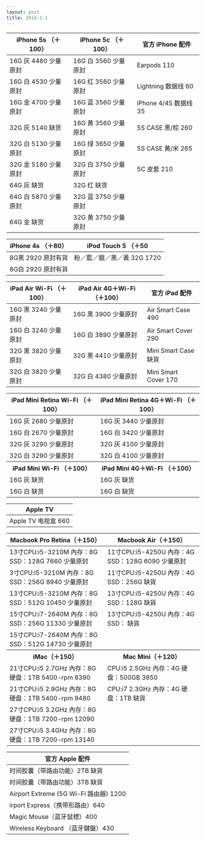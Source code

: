 ```yaml
---
layout: post
title: 2014.1.1
---
```


<table class="table table-bordered table-striped">
      <thead>
      <tr>
      <th>iPhone 5s （＋100）  </th>
      <th> iPhone 5c （＋100） </th>
      <th> 官方 iPhone 配件</th>
      </tr>
      </thead>
      <tbody>
      <tr>
      <td>16G 灰  4480  少量原封 </td>
      <td>16G 白  3560  少量原封</td>
      <td>Earpods 110</td>
      </tr>
      <tr>
      <td>16G 白  4530  少量原封 </td>
      <td>16G 红  3560  少量原封</td>
      <td> Lightning 数据线 60</td>
      </tr>
      <tr>
      <td>16G 金  4700  少量原封 </td>
      <td>16G 蓝  3560  少量原封</td>
      <td> iPhone 4/4S 数据线 35</td>
      </tr>
      <tr>
      <td>32G 灰  5140  缺货    </td>
      <td>16G 黄  3560  少量原封</td>
      <td> 5S CASE 黑/棕 260</td>
      </tr>
      <tr>
      <td>32G 白  5130  少量原封 </td>
      <td>16G 绿  3650  少量原封</td>
      <td> 5S CASE 黄/米 265</td>
      </tr>
      <tr>
      <td>32G 金  5180  少量原封 </td>
      <td>32G 白  3750  少量原封</td>
      <td> 5C 皮套 210</td>
      </tr>
      <tr>
      <td>64G 灰        缺货    </td>
      <td>32G 红        缺货   </td>
      <td></td>
      </tr>
      <tr>
      <td>64G 白  5870  少量原封 </td>
      <td>32G 蓝  3750  少量原封</td>
      <td></td>
      </tr>
      <tr>
      <td>64G 金        缺货    </td>
      <td>32G 黄  3750  少量原封</td>
      <td></td>
      </tr>
      </tbody>
      </table>

<table  class="table table-bordered table-striped">
      <thead>
      <tr>
      <th>iPhone 4s （＋80）  </th>
      <th> iPod Touch 5 （＋50 </th>
      </tr>
      </thead>
      <tbody>
      <tr>
      <td>8G黑 2920 原封有貨 </td>
      <td>粉／藍／銀／黑／黃 32G 1720</td>
      </tr>
      <tr>
      <td>8G白 2920 原封有貨 </td>
      <td></td>
      </tr>
      </tbody>
      </table>
           
            
<table class="table table-bordered table-striped">
     <thead>
     <tr>
     <th>iPad Air Wi-Fi （＋100）  </th>
     <th> iPad Air 4G＋Wi-Fi （＋100） </th>
     <th> 官方 iPad 配件</th>
     </tr>
     </thead>
     <tbody>
     <tr>
     <td>16G 黑 3240 少量原封  </td>
     <td>16G 黑 3900 少量原封  </td>
     <td> Air Smart Case 490</td>
     <tr>
     <td>16G 白 3240 少量原封  </td>
     <td>16G 白 3890 少量原封  </td>
     <td> Air Smart Cover 290</td>
     </tr>
     <tr>
     <td>32G 黑 3820 少量原封  </td>
     <td>32G 黑 4410 少量原封  </td>
     <td> Mini Smart Case 缺貨</td>
     </tr>
     <tr>
     <td>32G 白 3820 少量原封  </td>
     <td>32G 白 4380 少量原封  </td>
     <td> Mini Smart Cover 170</td>
     </tr>
     </tbody>
     </table>
           
<table class="table table-bordered table-striped">
     <thead>
     <tr>
     <th>iPad Mini Retina Wi-Fi （＋100）  </th>
     <th> iPad Mini Retina 4G＋Wi-Fi （＋100） </th>
     </tr>
     </thead>
     <tbody>
     <tr>
     <td>16G 灰 2680 少量原封 </td>
     <td>16G 灰 3440 少量原封</td>
     </tr>
     <tr>
     <td>16G 白 2670 少量原封 </td>
     <td>16G 白 3420 少量原封</td>
     </tr>
     <tr>
     <td>32G 灰 3290 少量原封 </td>
     <td>32G 灰 4100 少量原封</td>
     </tr>
     <tr>
     <td>32G 白 3290 少量原封 </td>
     <td>32G 白 4100 少量原封</td>
     </tr>
     <tr>
     <th>iPad Mini Wi-Fi （＋100）  </th>
     <th> iPad Mini 4G＋Wi-Fi （＋100） </th>
     </tr>
     <tr>
     <td>16G 灰 缺货 </td>
     <td>16G 灰 缺货</td>
     </tr>
     <tr>
     <td>16G 白 缺货 </td>
     <td>16G 白 缺货</td>
     </tr>
     </tbody>
     </table>
           
            
<table class="table table-bordered table-striped">
     <thead>
     <tr>
     <th>Apple TV  </th>
     </tr>
     </thead>
     <tbody>
     <tr>
     <td>Apple TV 电视盒 660   </td>
     </tr>
     </tbody>
     </table>
            
<table class="table table-bordered table-striped">
     <thead>
     <tr>
     <th>Macbook Pro Retina（＋150）  </th>
     <th> Macbook Air（＋150） </th>
     </tr>
     </thead>
     <tbody>
     <tr>
     <td>13寸CPU:i5-3210M 內存：8G SSD：128G 7660 少量原封 </td>
     <td> 11寸CPU:i5-4250U 內存：4G SSD：128G 6090 少量原封</td>
     </tr>
     <tr>
     <td>3寸CPU:i5-3210M 內存：8G SSD：256G 8940 少量原封 </td>
     <td> 11寸CPU:i5-4250U 內存：4G SSD：256G 缺貨</td>
     </tr>
     <tr>
     <td>13寸CPU:i5-3210M 內存：8G SSD：512G 10450 少量原封 </td>
     <td> 13寸CPU:i5-4250U 內存：4G SSD：128G 缺貨</td>
     </tr>
     <tr>
     <td>15寸CPU:i7-2640M 內存：8G SSD：256G 11330 少量原封 </td>
     <td> 13寸CPU:i5-4250U 內存：4G SSD： 缺貨</td>
     </tr>
     <tr>
     <td>15寸CPU:i7-2640M 內存：8G SSD：512G 14730 少量原封 </td>
     <td></td>
     </tr>
     <tr>
     <th>iMac（＋150） </th>
     <th> Mac Mini（＋120）</th>
     </tr>
     <tr>
     <td>21寸CPU:i5 2.7GHz 內存：8G 硬盘：1TB 5400-rpm 8390 </td>
     <td> CPU:i5 2.5GHz 內存：4G 硬盘：500GB 3850</td>
     </tr>
     <tr>
     <td>21寸CPU:i5 2.9GHz 內存：8G 硬盘：1TB 5400-rpm 9480</td>
     <td>CPU:i7 2.3GHz 內存：4G 硬盘：1TB 缺貨</td>
     </tr>
     <tr>
     <td>27寸CPU:i5 3.2GHz 內存：8G 硬盘：1TB 7200-rpm 12090</td>
     <td></td>
     </tr>
     <tr>
     <td>27寸CPU:i5 3.4GHz 內存：8G 硬盘：1TB 7200-rpm 13140</td>
     <td></td>
     </tr>
     </tbody>
     </table>
            
<table class="table table-bordered table-striped">
     <thead>
     <tr>
     <th>官方 Apple 配件  </th>
     </tr>
     </thead>
     <tbody>
     <tr>
     <td>时间胶囊（带路由功能）2TB 缺貨</td>
     </tr>
     <tr>
     <td>时间胶囊（带路由功能）3TB 缺貨</td>
     </tr>
     <tr>
     <td>Airport Extreme (5G Wi-Fi 路由器) 1200</td>
     </tr>
     <tr>
     <td>irport Express（携带形路由）640</td>
     </tr>
     <tr>
     <td>Magic Mouse（蓝牙鼠標）400</td>
     </tr>
     <tr>
     <td>Wireless Keyboard （蓝牙鍵盤）430</td>
     </tr>
     </tbody>
     </table>　